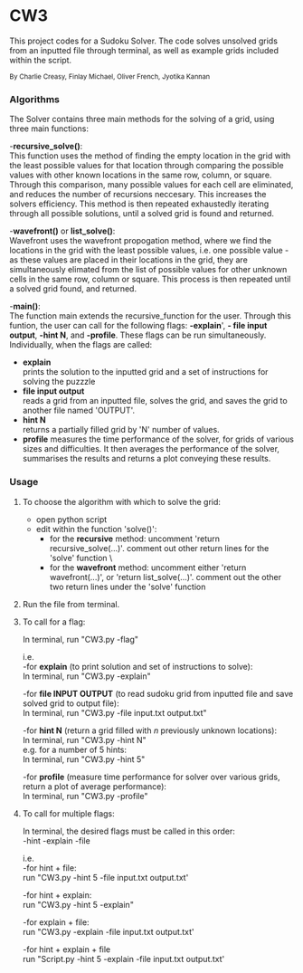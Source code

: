 # CW3
This project codes for a Sudoku Solver. The code solves unsolved grids from an inputted file through terminal, as well as example grids included within the script.

<sub> By Charlie Creasy, Finlay Michael, Oliver French, Jyotika Kannan </sub>


### Algorithms
The Solver contains three main methods for the solving of a grid, using three main functions:

 -**recursive_solve()**:\
This function uses the method of finding the empty location in the grid with the least possible values for that location through comparing the possible values with other known locations in the same row, column, or square. Through this comparison, many possible values for each cell are eliminated, and reduces the number of recursions neccesary. This increases the solvers efficiency. This method is then repeated exhaustedly iterating through all possible solutions, until a solved grid is found and returned.

 -**wavefront()** or **list_solve()**:\
Wavefront uses the wavefront propogation method, where we find the locations in the grid with the least possible values, i.e. one possible value - as these values are placed in their locations in the grid, they are simultaneously elimated from the list of possible values for other unknown cells in the same row, column or square. This process is then repeated until a solved grid found, and returned.

 -**main()**:\
The function main extends the recursive_function for the user. Through this funtion, the user can call for the following flags:  **-explain**', **- file input output**, **-hint N**, and **-profile**. These flags can be run simultaneously.
  Individually, when the flags are called:
  - **explain**   
    prints the solution to the inputted grid and a set of instructions for solving the puzzzle
  - **file input output**  
    reads a grid from an inputted file, solves the grid, and saves the grid to another file named 'OUTPUT'.
  - **hint N**   
    returns a partially filled grid by 'N' number of values.
  - **profile** 
    measures the time performance of the solver, for grids of various sizes and difficulties. It then averages the performance of the solver, summarises the results and returns a plot conveying these results.
  
  
### Usage

1) To choose the algorithm with which to solve the grid:
    - open python script
    - edit within the function 'solve()':
      - for the **recursive** method: uncomment 'return recursive_solve(...)'. comment out other return lines for the 'solve' function \
      - for the **wavefront** method: uncomment either 'return wavefront(...)', or 'return list_solve(...)'. comment out the other two return lines under            the 'solve' function
        
        
2) Run the file from terminal. 


3) To call for a flag:

    In terminal, run "CW3.py -flag"
    
    i.e.\
    -for **explain**  (to print solution and set of instructions to solve):\
     In terminal, run "CW3.py -explain"
     
    -for **file INPUT OUTPUT**  (to read sudoku grid from inputted file and save solved grid to output file):\
     In terminal, run "CW3.py -file input.txt output.txt"
     
     -for **hint N**  (return a grid filled with *n* previously unknown locations):\
     In terminal, run "CW3.py -hint N"\
     e.g. for a number of 5 hints:\
     In terminal, run "CW3.py -hint 5"
     
     -for **profile**  (measure time performance for solver over various grids, return a plot of average performance):\
     In terminal, run "CW3.py -profile"
     
     
 4) To call for multiple flags:
 
    In terminal, the desired flags must be called in this order:\
    -hint  -explain  -file 
    
    i.e.\
     -for hint + file:\
      run "CW3.py -hint 5 -file input.txt output.txt'
      
     -for hint + explain:\
      run "CW3.py -hint 5 -explain"
      
     -for explain + file:\
      run "CW3.py -explain -file input.txt output.txt'
      
     -for hint + explain + file\
      run "Script.py -hint 5 -explain -file input.txt output.txt'
        
        
       
        
  

  
  
